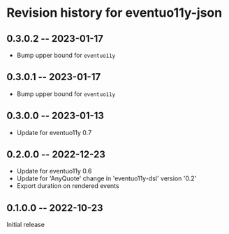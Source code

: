 # Revision history for eventuo11y-json

## 0.3.0.2 -- 2023-01-17

- Bump upper bound for `eventuo11y`

## 0.3.0.1 -- 2023-01-17

- Bump upper bound for `eventuo11y`

## 0.3.0.0 -- 2023-01-13

- Update for eventuo11y 0.7

## 0.2.0.0 -- 2022-12-23

- Update for eventuo11y 0.6
- Update for 'AnyQuote' change in 'eventuo11y-dsl' version '0.2'
- Export duration on rendered events

## 0.1.0.0 -- 2022-10-23

Initial release
